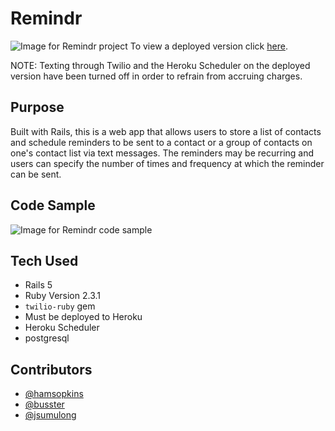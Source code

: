 # Remindr
![Image for Remindr project](http://gdurl.com/apc6)
To view a deployed version click [here](https://vast-reef-98615.herokuapp.com).

NOTE: Texting through Twilio and the Heroku Scheduler on the deployed version have been turned off in order to refrain from accruing charges.

## Purpose
Built with Rails, this is a web app that allows users to store a list of contacts and schedule reminders to be sent to a contact or a group of contacts on one's contact list via text messages. The reminders may be recurring and users can specify the number of times and frequency at which the reminder can be sent.


<!-- ## What I learned -->

## Code Sample
![Image for Remindr code sample](http://gdurl.com/xRTo)

## Tech Used

* Rails 5
* Ruby Version 2.3.1
* `twilio-ruby` gem
* Must be deployed to Heroku
* Heroku Scheduler
* postgresql

## Contributors

* [@hamsopkins](https://github.com/hamsopkins)
* [@busster](https://github.com/busster)
* [@jsumulong](https://github.com/JSumulong)

